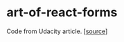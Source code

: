 # art-of-react-forms

Code from Udacity article. [[source](https://engineering.udacity.com/mastering-the-art-of-forms-in-react-1bd65fb664d7)]
